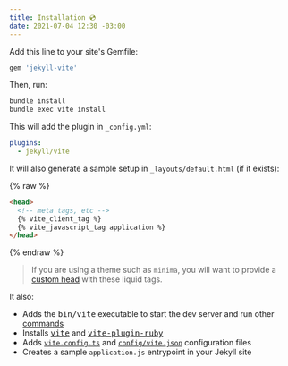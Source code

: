```yaml
---
title: Installation 💿
date: 2021-07-04 12:30 -03:00
---
```


[vite]: https://vitejs.dev/
[vite-plugin-ruby]: https://github.com/ElMassimo/vite_ruby/tree/main/vite-plugin-ruby
[commands]: /guide/development.html#cli-commands-⌨%EF%B8%8F
[json config]: /config/#shared-configuration-file-%F0%9F%93%84
[vite config]: /config/#configuring-vite-%E2%9A%A1
[custom head]: https://github.com/ElMassimo/jekyll-vite/issues/4#issuecomment-889882282

Add this line to your site's Gemfile:

```ruby
gem 'jekyll-vite'
```

Then, run:

```bash
bundle install
bundle exec vite install
```

<!--more-->

This will add the plugin in `_config.yml`:

```yml
plugins:
  - jekyll/vite
```

It will also generate a sample setup in `_layouts/default.html` (if it exists):

{% raw %}
```html
<head>
  <!-- meta tags, etc -->
  {% vite_client_tag %}
  {% vite_javascript_tag application %}
</head>
```
{% endraw %}

> If you are using a theme such as `minima`, you will want to provide a
[custom head] with these liquid tags.

It also:

- Adds the <kbd>bin/vite</kbd> executable to start the dev server and run other [commands]
- Installs [<kbd>vite</kbd>][vite] and [<kbd>vite-plugin-ruby</kbd>][vite-plugin-ruby]
- Adds [`vite.config.ts`][vite config] and [`config/vite.json`][json config] configuration files
- Creates a sample `application.js` entrypoint in your Jekyll site


